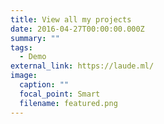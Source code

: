 ```yaml
---
title: View all my projects
date: 2016-04-27T00:00:00.000Z
summary: ""
tags:
  - Demo
external_link: https://laude.ml/
image:
  caption: ""
  focal_point: Smart
  filename: featured.png
---
```

